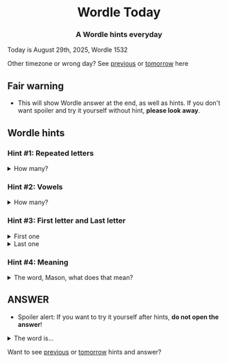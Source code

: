 <h1 align="center">
Wordle Today
</h1>

<h3 align="center">
A Wordle hints everyday
</h3>

Today is August 29th, 2025, Wordle 1532

Other timezone or wrong day? See [previous](PREVIOUS.md) or [tomorrow](TOMORROW.md) here

## Fair warning
- This will show Wordle answer at the end, as well as hints. If you don't want spoiler and try it yourself without hint, **please look away**.

## Wordle hints

### Hint #1: Repeated letters
<details>
  <summary>How many?</summary>
  Zero repeated letters.
</details>

### Hint #2: Vowels
<details>
  <summary>How many?</summary>
  There are 1 vowels. 
</details>

### Hint #3: First letter and Last letter
<details>
  <summary>First one</summary>
  Begins with the letter "G"
</details>
<details>
  <summary>Last one</summary>
  Ends with the letter "T"
</details>

### Hint #4: Meaning
<details>
  <summary>The word, Mason, what does that mean?</summary>
  A small shoot or scion of a tree inserted in another tree, the stock of which is to support and nourish it. The two unite and become one tree, but the graft determines the kind of fruit.
</details>

## ANSWER
- Spoiler alert: If you want to try it yourself after hints, **do not open the answer**!

<details>
  <summary>The word is...</summary>
  GRAFT
</details>

Want to see [previous](PREVIOUS.md) or [tomorrow](TOMORROW.md) hints and answer?